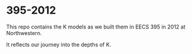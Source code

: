 395-2012
========

This repo contains the K models as we built them 
in EECS 395 in 2012 at Northwestern.

It reflects our journey into the depths of K.